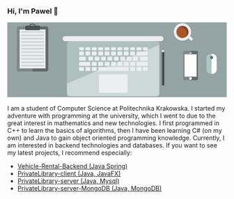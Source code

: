 ### Hi, I'm Pawel 👋
![background](/images/background_gh.jpg)

I am a student of Computer Science at Politechnika Krakowska. I started my adventure with programming at the university, which I went to due to the great interest in mathematics and new technologies. I first programmed in C++ to learn the basics of algorithms, then I have been learning C# (on my own) and Java to gain object oriented programming knowledge. Currently, I am interested in backend technologies and databases. 
If you want to see my latest projects, I recommend especially:
* [Vehicle-Rental-Backend (Java Spring)](https://github.com/PawelPabianczyk/Vehicle-Rental-Backend)
* [PrivateLibrary-client (Java, JavaFX)](https://github.com/PawelPabianczyk/PrivateLibrary-client)
* [PrivateLibrary-server (Java, Mysql)](https://github.com/PawelPabianczyk/PrivateLibrary-server)
* [PrivateLibrary-server-MongoDB (Java, MongoDB)](https://github.com/PawelPabianczyk/PrivateLibrary-server-MongoDB)
